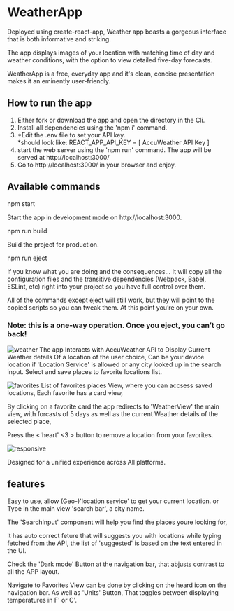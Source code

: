 # WeatherApp 

Deployed using create-react-app,
Weather app boasts a gorgeous interface that is both informative and striking.

The app displays images of your location with matching time of day and weather conditions, with the option
to view detailed five-day forecasts.

WeatherApp is a free, everyday app and it's clean, concise presentation makes it an eminently user-friendly.

## How to run the app 

1.  Either fork or download the app and open the directory in the Cli.
2.  Install all dependencies using the 'npm i' command.
3.  *Edit the .env file to set your API key.  
*should look like:
REACT_APP_API_KEY = [ AccuWeather API Key ]
4.  start the web server using the 'npm run' command. The app will be served at http://localhost:3000/
5.  Go to http://localhost:3000/ in your browser and enjoy.



## Available commands
npm start

Start the app in development mode on http://localhost:3000.

npm run build

Build the project for production.

npm run eject

If you know what you are doing and the consequences...
It will copy all the configuration files and the transitive dependencies (Webpack, Babel, ESLint, etc) right into your project so you have full control over them. 

All of the commands except eject will still work, but they will point to the copied scripts so you can tweak them.
At this point you’re on your own.

### Note: this is a one-way operation. Once you eject, you can’t go back!

![weather](https://user-images.githubusercontent.com/65711940/139273773-e7f4bc2c-d1ff-49a9-9221-7be7f8934dcb.jpeg)
The app Interacts with AccuWeather API to Display Current Weather details
Of a location of the user choice, Can be your device location if 'Location Service' is allowed or any city looked up in the search input.
Select and save places to favorite locations list.

![favorites](https://user-images.githubusercontent.com/65711940/139273180-39edd1a1-1dff-474c-afcf-f01eaf3d3268.jpeg)
List of favorites places View, where you can accsess saved locations,
Each favorite has a card view, 

By clicking on a favorite card the app redirects to 'WeatherView' the main view,
with forcasts of 5 days as well as the current Weather details of the selected place, 

Press the <'heart' <3 > button to remove a location from your favorites.

![responsive](https://user-images.githubusercontent.com/65711940/139274038-93ea97a6-27b4-4a88-b0ac-4695009d4da6.jpeg)

Designed for a unified experience across All platforms.

## features
Easy to use, allow (Geo-)'location service' to get your current location.
or Type in the main view 'search bar', a city name.

The 'SearchInput' component will help you find the places youre looking for,

it has auto correct feture that will suggests you with locations while typing fetched from the API, the list of 'suggested' is based on the text entered in the UI.

Check the 'Dark mode' Button at the navigation bar, 
that abjusts contrast to all the APP layout. 

Navigate to Favorites View can be done by clicking on the heard icon on the navigation bar.
As well as 'Units' Button, That toggles between displaying temperatures in F' or C'.

